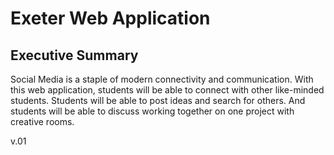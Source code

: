 # Exeter Web Application
## Executive Summary
  Social Media is a staple of modern connectivity and communication. With this web application, students will be able to connect with other like-minded students. Students will be able to post ideas and search for others. And students will be able to discuss working together on one project with creative rooms. 
  
  v.01
